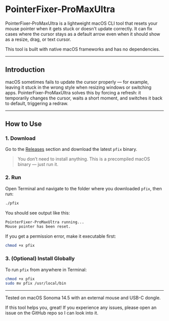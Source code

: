 # PointerFixer-ProMaxUltra

PointerFixer-ProMaxUltra is a lightweight macOS CLI tool that resets your mouse pointer when it gets stuck or doesn't update correctly. It can fix cases where the cursor stays as a default arrow even when it should show as a resize, drag, or text cursor.

This tool is built with native macOS frameworks and has no dependencies.

---

## Introduction

macOS sometimes fails to update the cursor properly — for example, leaving it stuck in the wrong style when resizing windows or switching apps. PointerFixer-ProMaxUltra solves this by forcing a refresh: it temporarily changes the cursor, waits a short moment, and switches it back to default, triggering a redraw.

---

## How to Use

### 1. Download

Go to the [Releases](https://github.com/bleedweedsuz/PointerFixer-ProMaxUltra/releases) section and download the latest `pfix` binary.

> You don’t need to install anything. This is a precompiled macOS binary — just run it.

### 2. Run

Open Terminal and navigate to the folder where you downloaded `pfix`, then run:

```bash
./pfix
```

You should see output like this:

```bash
PointerFixer-ProMaxUltra running...
Mouse pointer has been reset.
```

If you get a permission error, make it executable first:

```bash
chmod +x pfix
```

### 3. (Optional) Install Globally

To run `pfix` from anywhere in Terminal:

```bash
chmod +x pfix
sudo mv pfix /usr/local/bin
```

---

Tested on macOS Sonoma 14.5 with an external mouse and USB-C dongle.

If this tool helps you, great! If you experience any issues, please open an issue on the GitHub repo so I can look into it.
